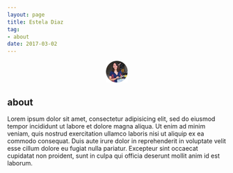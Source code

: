 ```yaml
---
layout: page
title: Estela Diaz
tag:
- about
date: 2017-03-02
---
```


<center><img src="../assets/img/logo.png" width="50" height="auto"></center>

## about

Lorem ipsum dolor sit amet, consectetur adipisicing elit, sed do eiusmod tempor incididunt ut labore et dolore magna aliqua. Ut enim ad minim veniam, quis nostrud exercitation ullamco laboris nisi ut aliquip ex ea commodo consequat. Duis aute irure dolor in reprehenderit in voluptate velit esse cillum dolore eu fugiat nulla pariatur. Excepteur sint occaecat cupidatat non proident, sunt in culpa qui officia deserunt mollit anim id est laborum.
